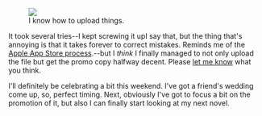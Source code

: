 
<figure>
  <img src='/img/qubit-live.png'/>
  <figcaption>I know how to upload things.</figcaption>
</figure>

It took several tries--I kept screwing it up<span class="note">I say that, but the thing that's annoying is that it takes forever to correct mistakes. Reminds me of the [Apple App Store process][app-store].</span>--but I *think* I finally managed to not only upload the file but get the promo copy halfway decent. Please [let me know][about-me] what you think.

[app-store]:http://readwrite.com/2013/07/30/apple-faces-app-review-backlog-after-developer-center-breach#awesm=~ohbBAL4bMNMhhl
[about-me]:/page/about-me

<!-- more -->

I'll definitely be celebrating a bit this weekend. I've got a friend's wedding come up, so, perfect timing. Next, obviously I've got to focus a bit on the promotion of it, but also I can finally start looking at my next novel.



